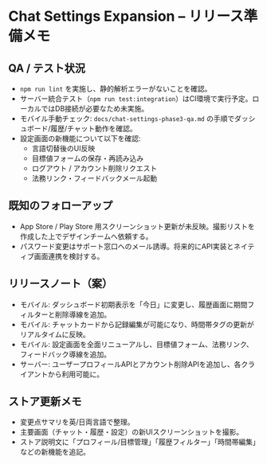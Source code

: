 # Chat Settings Expansion – リリース準備メモ

## QA / テスト状況
- `npm run lint` を実施し、静的解析エラーがないことを確認。
- サーバー統合テスト（`npm run test:integration`）はCI環境で実行予定。ローカルではDB接続が必要なため未実施。
- モバイル手動チェック: `docs/chat-settings-phase3-qa.md` の手順でダッシュボード/履歴/チャット動作を確認。
- 設定画面の新機能について以下を確認:
  - 言語切替後のUI反映
  - 目標値フォームの保存・再読み込み
  - ログアウト / アカウント削除リクエスト
  - 法務リンク・フィードバックメール起動

## 既知のフォローアップ
- App Store / Play Store 用スクリーンショット更新が未反映。撮影リストを作成した上でデザインチームへ依頼する。
- パスワード変更はサポート窓口へのメール誘導。将来的にAPI実装とネイティブ画面連携を検討する。

## リリースノート（案）
- モバイル: ダッシュボード初期表示を「今日」に変更し、履歴画面に期間フィルターと削除導線を追加。
- モバイル: チャットカードから記録編集が可能になり、時間帯タグの更新がリアルタイムに反映。
- モバイル: 設定画面を全面リニューアルし、目標値フォーム、法務リンク、フィードバック導線を追加。
- サーバー: ユーザープロフィールAPIとアカウント削除APIを追加し、各クライアントから利用可能に。

## ストア更新メモ
- 変更点サマリを英/日両言語で整理。
- 主要画面（チャット・履歴・設定）の新UIスクリーンショットを撮影。
- ストア説明文に「プロフィール/目標管理」「履歴フィルター」「時間帯編集」などの新機能を追記。
